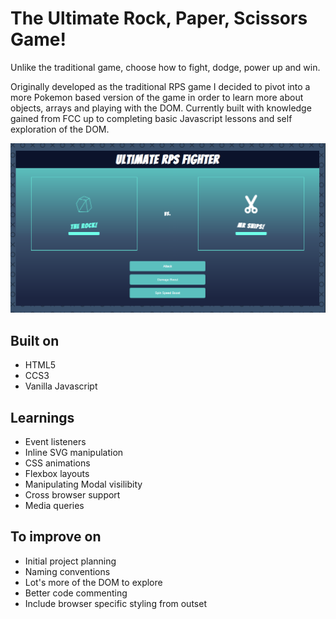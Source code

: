 # The Ultimate Rock, Paper, Scissors Game!

Unlike the traditional game, choose how to fight, dodge, power up and win.

Originally developed as the traditional RPS game I decided to pivot into a more Pokemon based version of the game in order to learn more about objects, arrays and playing with the DOM. Currently built with knowledge gained from FCC up to completing basic Javascript lessons and self exploration of the DOM.

![screenshot](/imgs/screenshot.png)

## Built on

- HTML5
- CCS3
- Vanilla Javascript

## Learnings

- Event listeners
- Inline SVG manipulation
- CSS animations
- Flexbox layouts
- Manipulating Modal visilibity
- Cross browser support
- Media queries

## To improve on

- Initial project planning
- Naming conventions
- Lot's more of the DOM to explore
- Better code commenting
- Include browser specific styling from outset

